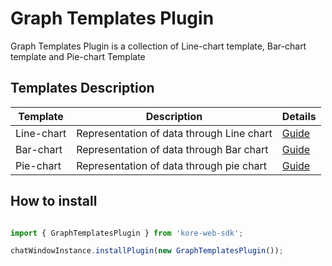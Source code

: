 # Graph Templates Plugin

Graph Templates Plugin is a collection of Line-chart template, Bar-chart template  and Pie-chart Template

## Templates Description

| Template  | Description |  Details
| ------------- | ------------- |------------- |
| Line-chart | Representation of data through Line chart  |[Guide ](./../templates/lineChartTemplate) 
| Bar-chart | Representation of data through Bar chart  |[Guide ](./../templates/barChartTemplate) 
| Pie-chart |  Representation of data through pie chart  |[Guide ](./../templates/pieChartTemplate) 

## How to install

```js

import { GraphTemplatesPlugin } from 'kore-web-sdk';

chatWindowInstance.installPlugin(new GraphTemplatesPlugin());

```

